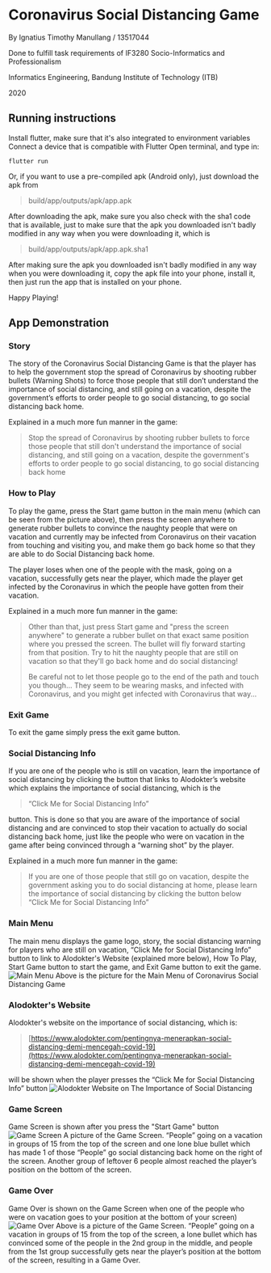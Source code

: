 ﻿# Coronavirus Social Distancing Game
By Ignatius Timothy Manullang / 13517044

Done to fulfill task requirements of IF3280 Socio-Informatics and Professionalism 

Informatics Engineering, Bandung Institute of Technology (ITB)

2020

## Running instructions
Install flutter, make sure that it's also integrated to environment variables 
Connect a device that is compatible with Flutter 
Open terminal, and type in:

  `flutter run`
  
  Or, if you want to use a pre-compiled apk (Android only), just download the apk from

>   build/app/outputs/apk/app.apk

After downloading the apk, make sure you also check with the sha1 code that is available, just to make sure that the apk you downloaded isn't badly modified in any way when you were downloading it, which is
>  build/app/outputs/apk/app.apk.sha1

After making sure the apk you downloaded isn't badly modified in any way when you were downloading it, copy the apk file into your phone, install it, then just run the app that is installed on your phone.

Happy Playing!

## App Demonstration
### Story
The story of the Coronavirus Social Distancing Game is that the player has to help the government stop the spread of Coronavirus by shooting rubber bullets (Warning Shots) to force those people that still don’t understand the importance of social distancing, and still going on a vacation, despite the government’s efforts to order people to go social distancing, to go social distancing back home.

Explained in a much more fun manner in the game:

> Stop the spread of Coronavirus by shooting rubber bullets to force those people that still don't understand the importance of social distancing, and still going on a vacation, despite the government's efforts to order people to go social distancing, to go social distancing back home

### How to Play
To play the game, press the Start game button in the main menu (which can be seen from the picture above), then press the screen anywhere to generate rubber bullets to convince the naughty people that were on vacation and currently may be infected from Coronavirus on their vacation from touching and visiting you, and make them go back home so that they are able to do Social Distancing back home.

The player loses when one of the people with the mask, going on a vacation, successfully gets near the player, which made the player get infected by the Coronavirus in which the people have gotten from their vacation.

Explained in a much more fun manner in the game:

> Other than that, just press Start game and \"press the screen anywhere\" to generate a rubber bullet on that exact same position where you pressed the screen. The bullet will fly forward starting from that position. Try to hit the naughty people that are still on vacation so that they'll go back home and do social distancing!
> 
> Be careful not to let those people go to the end of the path and touch you though... They seem to be wearing masks, and infected with Coronavirus, and you might get infected with Coronavirus that way...

### Exit Game
To exit the game simply press the exit game button.

### Social Distancing Info
If you are one of the people who is still on vacation,  learn the importance of social distancing by clicking the button that links to Alodokter’s website which explains the importance of social distancing, which is the 

> “Click Me for Social Distancing Info”

 button. This is done so that you are aware of the importance of social distancing and are convinced to stop their vacation to actually do social distancing back home, just like the people who were on vacation in the game after being convinced through a “warning shot” by the player.

Explained in a much more fun manner in the game:

> If you are one of those people that still go on vacation, despite the government asking you to do social distancing at home, please learn the importance of social distancing by clicking the button below
> “Click Me for Social Distancing Info”

### Main Menu
The main menu displays the game logo, story, the social distancing warning for players who are still on vacation, “Click Me for Social Distancing Info” button to link to Alodokter's Website (explained more below), How To Play, Start Game button to start the game, and Exit Game button to exit the game.
![Main Menu](images_demonstration/Main_Menu.jpg)
Above is the picture for the Main Menu of Coronavirus Social Distancing Game
### Alodokter's Website
Alodokter's website on the importance of social distancing, which is:
> [https://www.alodokter.com/pentingnya-menerapkan-social-distancing-demi-mencegah-covid-19](https://www.alodokter.com/pentingnya-menerapkan-social-distancing-demi-mencegah-covid-19)

will be shown when the player presses the “Click Me for Social Distancing Info” button
![Alodokter Website on The Importance of Social Distancing](images_demonstration/Alodokter_Website.jpg)
### Game Screen
Game Screen is shown after you press the "Start Game" button
![Game Screen](images_demonstration/Game_Screen.jpg)
A picture of the Game Screen. “People” going on a vacation in groups of 15 from the top of the screen and one lone blue bullet which has made 1 of those “People” go social distancing back home on the right of the screen. Another group of leftover 6 people almost reached the player’s position on the bottom of the screen.
### Game Over
Game Over is shown on the Game Screen when one of the people who were on vacation goes to your position at the bottom of your screen)
![Game Over](images_demonstration/Game_Over.jpg)
Above is a picture of the Game Screen. “People” going on a vacation in groups of 15 from the top of the screen, a lone bullet which has convinced some of the people in the 2nd group in the middle, and people from the 1st group successfully gets near the player’s position at the bottom of the screen, resulting in a Game Over.




  
